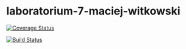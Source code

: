 # laboratorium-7-maciej-witkowski
[![Coverage Status](https://coveralls.io/repos/github/TestowanieAutomatyczneUG/laboratorium-7-maciej-witkowski/badge.svg?branch=main)](https://coveralls.io/github/TestowanieAutomatyczneUG/laboratorium-7-maciej-witkowski?branch=main)

[![Build Status](https://travis-ci.com/TestowanieAutomatyczneUG/laboratorium-7-maciej-witkowski.svg?branch=main)](https://travis-ci.com/TestowanieAutomatyczneUG/laboratorium-7-maciej-witkowski)
